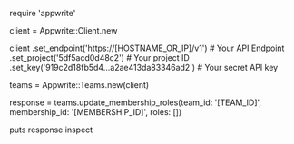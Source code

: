 require 'appwrite'

client = Appwrite::Client.new

client
    .set_endpoint('https://[HOSTNAME_OR_IP]/v1') # Your API Endpoint
    .set_project('5df5acd0d48c2') # Your project ID
    .set_key('919c2d18fb5d4...a2ae413da83346ad2') # Your secret API key

teams = Appwrite::Teams.new(client)

response = teams.update_membership_roles(team_id: '[TEAM_ID]', membership_id: '[MEMBERSHIP_ID]', roles: [])

puts response.inspect